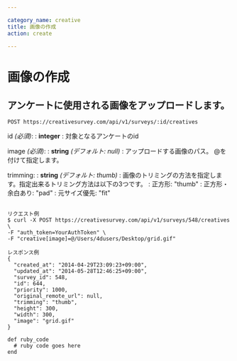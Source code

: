 ```yaml
---

category_name: creative
title: 画像の作成
action: create

---
```


# 画像の作成

## アンケートに使用される画像をアップロードします。

`POST https://creativesurvey.com/api/v1/surveys/:id/creatives`

id _(必須)_:
: __integer__
: 対象となるアンケートのid

image _(必須)_:
: __string__ _(デフォルト: null)_
: アップロードする画像のパス。 @を付けて指定します。

trimming:
: __string__ _(デフォルト: thumb)_
: 画像のトリミングの方法を指定します。指定出来るトリミング方法は以下の3つです。
: 正方形: "thumb"
: 正方形・余白あり: "pad"
: 元サイズ優先: "fit"

~~~

リクエスト例
$ curl -X POST https://creativesurvey.com/api/v1/surveys/548/creatives \
-F "auth_token=YourAuthToken" \
-F "creative[image]=@/Users/4dusers/Desktop/grid.gif"

レスポンス例
{
  "created_at": "2014-04-29T23:09:23+09:00",
  "updated_at": "2014-05-28T12:46:25+09:00",
  "survey_id": 548,
  "id": 644,
  "priority": 1000,
  "original_remote_url": null,
  "trimming": "thumb",
  "height": 300,
  "width": 300,
  "image": "grid.gif"
}

~~~

 
~~~
def ruby_code
  # ruby code goes here
end
~~~

　
　
